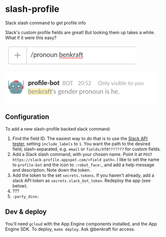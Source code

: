 # slash-profile
Slack slash command to get profile info

Slack's custom profile fields are great!  But looking them up takes a while.  What if it were this easy?

![`/pronoun benkraft`](screenshots/benkraft-pronoun-request.png)

![benkraft's gender pronoun is he.](screenshots/benkraft-pronoun-response.png)

## Configuration

To add a new slash-profile backed slack command:

1. Find the field ID.  The easiest way to do that is to use the [Slack API tester](https://api.slack.com/methods/users.profile.get/test), setting `include_labels` to `1`.  You want the path to the desired field, slash-separated, e.g. `email` or `fields/Xf0???????` for custom fields.
2. Add a Slack slash command, with your chosen name.  Point it at `POST https://slack-profile.appspot.com/<field path>`.  I like to set the name to `profile-bot` and the icon to `:robot_face:`, and add a help message and description.  Note down the token.
3. Add the token to the set `secrets.tokens`.  If you haven't already, add a slack API token as `secrets.slack_bot_token`.  Redeploy the app (see below).
4. ???
5. `:party_dino:`

## Dev & deploy

You'll need `gcloud` with the App Engine components installed, and the App Engine SDK.  To deploy, `make deploy`.  Ask @benkraft for access.
